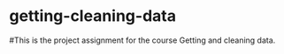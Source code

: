 # getting-cleaning-data

#This is the project assignment for the course Getting and cleaning data. 
